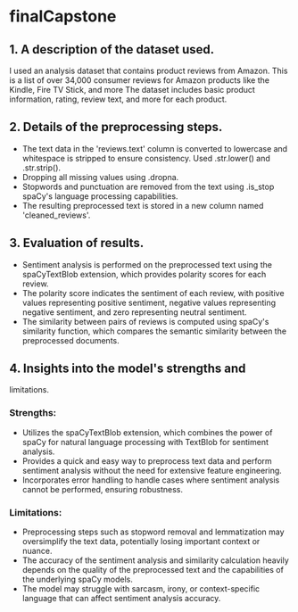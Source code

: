 ﻿# finalCapstone

## 1. A description of the dataset used.
I used an analysis dataset that contains product reviews from Amazon. This is a list
of over 34,000 consumer reviews for Amazon products like the Kindle, Fire TV Stick,
and more The dataset includes basic product information, rating, review text, and
more for each product.
## 2. Details of the preprocessing steps.
- The text data in the 'reviews.text' column is converted to lowercase and
whitespace is stripped to ensure consistency. Used .str.lower() and .str.strip().
- Dropping all missing values using .dropna.
- Stopwords and punctuation are removed from the text using .is_stop spaCy's
language processing capabilities.
- The resulting preprocessed text is stored in a new column named
'cleaned_reviews'.
## 3. Evaluation of results.
- Sentiment analysis is performed on the preprocessed text using the
spaCyTextBlob extension, which provides polarity scores for each review.
- The polarity score indicates the sentiment of each review, with positive values
representing positive sentiment, negative values representing negative
sentiment, and zero representing neutral sentiment.
- The similarity between pairs of reviews is computed using spaCy's similarity
function, which compares the semantic similarity between the preprocessed
documents.
## 4. Insights into the model's strengths and
limitations.
### Strengths:
- Utilizes the spaCyTextBlob extension, which combines the power of spaCy for
natural language processing with TextBlob for sentiment analysis.
- Provides a quick and easy way to preprocess text data and perform sentiment
analysis without the need for extensive feature engineering.
- Incorporates error handling to handle cases where sentiment analysis cannot
be performed, ensuring robustness.
### Limitations:
- Preprocessing steps such as stopword removal and lemmatization may
oversimplify the text data, potentially losing important context or nuance.
- The accuracy of the sentiment analysis and similarity calculation heavily
depends on the quality of the preprocessed text and the capabilities of the
underlying spaCy models.
- The model may struggle with sarcasm, irony, or context-specific language that
can affect sentiment analysis accuracy.
